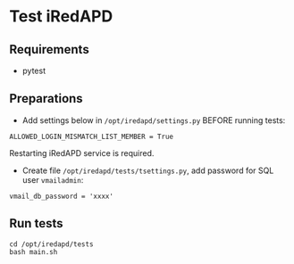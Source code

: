 # Test iRedAPD

## Requirements

* pytest

## Preparations

* Add settings below in `/opt/iredapd/settings.py` BEFORE running tests:

```
ALLOWED_LOGIN_MISMATCH_LIST_MEMBER = True
```

Restarting iRedAPD service is required.

* Create file `/opt/iredapd/tests/tsettings.py`, add password for SQL user
  `vmailadmin`:

```
vmail_db_password = 'xxxx'
```

## Run tests

```
cd /opt/iredapd/tests
bash main.sh
```
